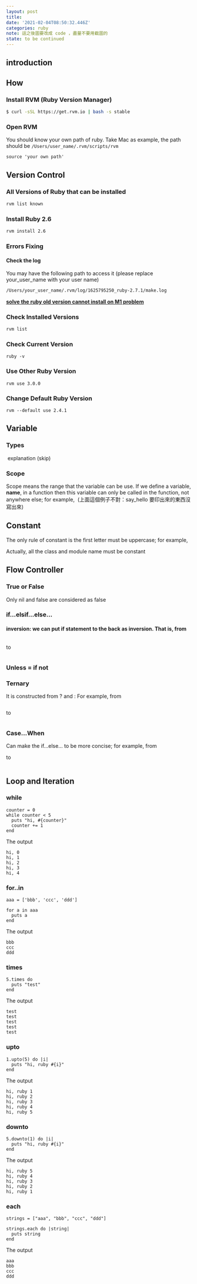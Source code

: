 ```yaml
---
layout: post
title:
date: '2021-02-04T08:50:32.446Z'
categories: ruby
note: 這之後圖要改成 code ，盡量不要用截圖的
state: to be continued
---
```


## introduction

## How

### Install RVM (Ruby Version Manager)

```bash
$ curl -sSL https://get.rvm.io | bash -s stable
```

### Open RVM

You should know your own path of ruby. Take Mac as example, the path should be `/Users/user_name/.rvm/scripts/rvm`

```
source 'your own path'
```

## Version Control

### All Versions of Ruby that can be installed

```bash
rvm list known
```

### Install Ruby 2.6

```bash
rvm install 2.6
```

### Errors Fixing

#### Check the log

You may have the following path to access it (please replace your_user_name with your user name)

```bash
/Users/your_user_name/.rvm/log/1625795250_ruby-2.7.1/make.log
```

[**solve the ruby old version cannot install on M1 problem**](https://github.com/ffi/ffi/issues/869)

### Check Installed Versions

```bash
rvm list
```

### Check Current Version
```
ruby -v
```
### Use Other Ruby Version
```
rvm use 3.0.0
```
### Change Default Ruby Version
```
rvm --default use 2.4.1
```
## Variable

### Types
<img src="/assets/img/1__ywZBLRlHrf____K66pKUAsiA.png" alt="">
explanation (skip)

### Scope

Scope means the range that the variable can be use. If we define a variable, **name**, in a function then this variable can only be called in the function, not anywhere else; for example,
<img src="/assets/img/1__MXgPL__Bv9Bnc4Uvdib2sfA.png" alt="">
(上面這個例子不對：say_hello 要印出來的東西沒寫出來)

## Constant

The only rule of constant is the first letter must be uppercase; for example,
<img src="/assets/img/1__1bSiA4EZngxjQ1Aaa__EexA.png" alt="">

Actually, all the class and module name must be constant

## Flow Controller

### True or False

Only nil and false are considered as false

### if…elsif…else…

#### inversion: we can put if statement to the back as inversion. That is, from
<img src="/assets/img/1__ozwwOZDNfqIiun8OHm__jbA.png" alt="">

to

<img src="/assets/img/1____YrEzmpfvZQwtxKoNb1nBA.png" alt="">

### Unless = if not

### Ternary

It is constructed from ? and : For example, from

<img src="/assets/img/1__YOKCxvUI__CRILIoVI8PGvg.png" alt="">

to

<img src="/assets/img/1__qQyOxf0g4uJw__LuwemEOfA.png" alt="">

### Case…When

Can make the if…else… to be more concise; for example, from
<img src="/assets/img/1____juWAAE2TWNktquJMC7whA.png" alt="">

to

<img src="/assets/img/1__KrrerIAP2FlTa428FEJeMg.png" alt="">

## Loop and Iteration

### while

```
counter = 0
while counter < 5
  puts "hi, #{counter}"
  counter += 1
end
```

The output

```
hi, 0
hi, 1
hi, 2
hi, 3
hi, 4
```

### for..in

```
aaa = ['bbb', 'ccc', 'ddd']

for a in aaa
  puts a
end
```

The output

```
bbb
ccc
ddd
```

### times
```
5.times do
  puts "test"
end
```

The output

```
test
test
test
test
test
```

### upto
```
1.upto(5) do |i|
  puts "hi, ruby #{i}"
end
```

The output

```
hi, ruby 1
hi, ruby 2
hi, ruby 3
hi, ruby 4
hi, ruby 5
```

### downto
```
5.downto(1) do |i|
  puts "hi, ruby #{i}"
end
```

The output

```
hi, ruby 5
hi, ruby 4
hi, ruby 3
hi, ruby 2
hi, ruby 1
```

### each
```
strings = ["aaa", "bbb", "ccc", "ddd"]

strings.each do |string|
  puts string
end
```

The output

```
aaa
bbb
ccc
ddd
```
